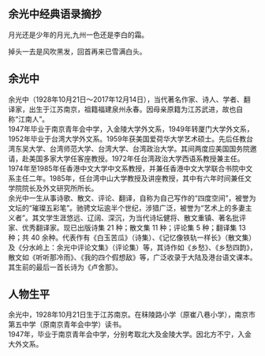 
## 余光中经典语录摘抄

月光还是少年的月光,九州一色还是李白的霜。

掉头一去是风吹黑发，回首再来已雪满白头。

## 余光中
余光中（1928年10月21日～2017年12月14日），当代著名作家、诗人、学者、翻译家，出生于江苏南京，祖籍福建泉州永春。因母亲原籍为江苏武进，故也自称“江南人”。<br/>
1947年毕业于南京青年会中学，入金陵大学外文系，1949年转厦门大学外文系，1952年毕业于台湾大学外文系。1959年获美国爱荷华大学艺术硕士。先后任教台湾东吴大学、台湾师范大学、台湾大学、台湾政治大学。其间两度应美国国务院邀请，赴美国多家大学任客座教授。1972年任台湾政治大学西语系教授兼主任。1974年至1985年任香港中文大学中文系教授，并兼任香港中文大学联合书院中文系主任二年。1985年，任台湾中山大学教授及讲座教授，其中有六年时间兼任文学院院长及外文研究所所长。<br/>
余光中一生从事诗歌、散文、评论、翻译，自称为自己写作的“四度空间”，被誉为文坛的“璀璨五彩笔”。驰骋文坛逾半个世纪，涉猎广泛，被誉为“艺术上的多妻主义者”。其文学生涯悠远、辽阔、深沉，为当代诗坛健将、散文重镇、著名批评家、优秀翻译家。现已出版诗集 21 种；散文集 11 种；评论集 5 种；翻译集 13 种；共 40 余种。代表作有《白玉苦瓜》（诗集）、《记忆像铁轨一样长》（散文集）及《分水岭上：余光中评论文集》（评论集）等，其诗作如《乡愁》、《乡愁四韵》，散文如《听听那冷雨》、《我的四个假想敌》等，广泛收录于大陆及港台语文课本。其生前的最后一首长诗为《卢舍那》。<br/>

## 人物生平
余光中，1928年10月21日生于江苏南京。在秣陵路小学（原崔八巷小学），南京市第五中学（原南京青年会中学）读书。<br/>
1947年，毕业于南京青年会中学，分别考取北大及金陵大学。因北方不宁，入金大外文系。